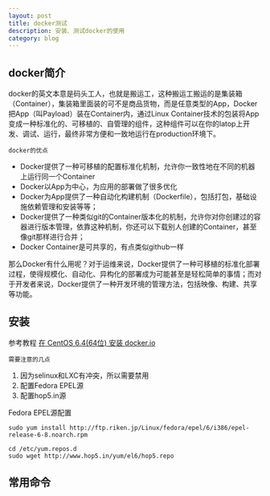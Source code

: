 ```yaml
---
layout: post
title: docker测试
description: 安装、测试docker的使用
category: blog
---
```


## docker简介
docker的英文本意是码头工人，也就是搬运工，这种搬运工搬运的是集装箱（Container），集装箱里面装的可不是商品货物，而是任意类型的App，Docker把App（叫Payload）装在Container内，通过Linux Container技术的包装将App变成一种标准化的、可移植的、自管理的组件，这种组件可以在你的latop上开发、调试、运行，最终非常方便和一致地运行在production环境下。

<code>docker的优点</code>

- Docker提供了一种可移植的配置标准化机制，允许你一致性地在不同的机器上运行同一个Container
- Docker以App为中心，为应用的部署做了很多优化
- Docker为App提供了一种自动化构建机制（Dockerfile），包括打包，基础设施依赖管理和安装等等；
- Docker提供了一种类似git的Container版本化的机制，允许你对你创建过的容器进行版本管理，依靠这种机制，你还可以下载别人创建的Container，甚至像git那样进行合并；
- Docker Container是可共享的，有点类似github一样

那么Docker有什么用呢？对于运维来说，Docker提供了一种可移植的标准化部署过程，使得规模化、自动化、异构化的部署成为可能甚至是轻松简单的事情；而对于开发者来说，Docker提供了一种开发环境的管理方法，包括映像、构建、共享等功能。

## 安装
参考教程 [在 CentOS 6.4(64位) 安装 docker.io](http://linux.cn/article-2440-1.html)

<code>需要注意的几点</code>

1. 因为selinux和LXC有冲突，所以需要禁用
2. 配置Fedora EPEL源
3. 配置hop5.in源

Fedora EPEL源配置

    sudo yum install http://ftp.riken.jp/Linux/fedora/epel/6/i386/epel-release-6-8.noarch.rpm

    cd /etc/yum.repos.d
    sudo wget http://www.hop5.in/yum/el6/hop5.repo

## 常用命令
